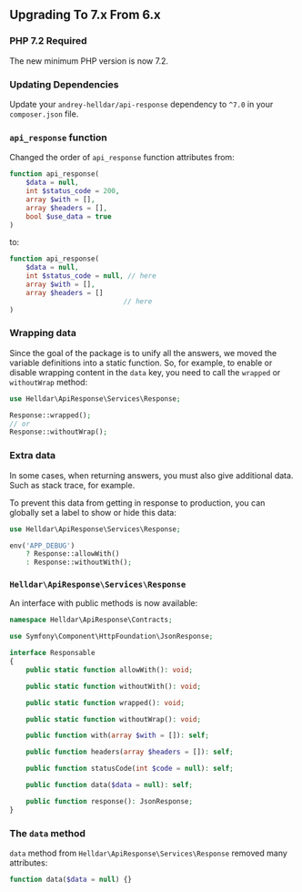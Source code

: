 ## Upgrading To 7.x From 6.x

### PHP 7.2 Required

The new minimum PHP version is now 7.2.

### Updating Dependencies

Update your `andrey-helldar/api-response` dependency to `^7.0` in your `composer.json` file.

### `api_response` function

Changed the order of `api_response` function attributes from:

```php
function api_response(
    $data = null,
    int $status_code = 200,
    array $with = [],
    array $headers = [],
    bool $use_data = true
)
```

to:

```php
function api_response(
    $data = null,
    int $status_code = null, // here
    array $with = [],
    array $headers = []
                            // here
)
```

### Wrapping data

Since the goal of the package is to unify all the answers, we moved the variable definitions into a static function. So, for example, to enable or disable
wrapping content in the `data` key, you need to call the `wrapped` or `withoutWrap` method:

```php
use Helldar\ApiResponse\Services\Response;

Response::wrapped();
// or
Response::withoutWrap();
```

### Extra data

In some cases, when returning answers, you must also give additional data. Such as stack trace, for example.

To prevent this data from getting in response to production, you can globally set a label to show or hide this data:

```php
use Helldar\ApiResponse\Services\Response;

env('APP_DEBUG')
    ? Response::allowWith()
    : Response::withoutWith();
```

### `Helldar\ApiResponse\Services\Response`

An interface with public methods is now available:

```php
namespace Helldar\ApiResponse\Contracts;

use Symfony\Component\HttpFoundation\JsonResponse;

interface Responsable
{
    public static function allowWith(): void;

    public static function withoutWith(): void;

    public static function wrapped(): void;

    public static function withoutWrap(): void;

    public function with(array $with = []): self;

    public function headers(array $headers = []): self;

    public function statusCode(int $code = null): self;

    public function data($data = null): self;

    public function response(): JsonResponse;
}
```

### The `data` method

`data` method from `Helldar\ApiResponse\Services\Response` removed many attributes:

```php
function data($data = null) {}
```

